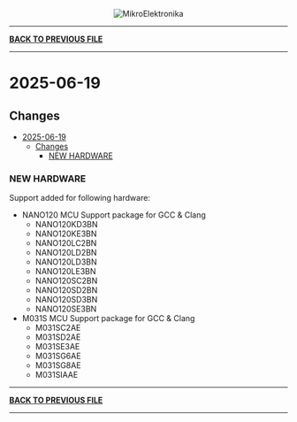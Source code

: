 <p align="center">
  <img src="http://www.mikroe.com/img/designs/beta/logo_small.png?raw=true" alt="MikroElektronika"/>
</p>

---

**[BACK TO PREVIOUS FILE](../changelog.md)**

---

# 2025-06-19

## Changes

- [2025-06-19](#2025-06-19)
  - [Changes](#changes)
    - [NEW HARDWARE](#new-hardware)

### NEW HARDWARE

Support added for following hardware:

+ NANO120 MCU Support package for GCC & Clang
  + NANO120KD3BN
  + NANO120KE3BN
  + NANO120LC2BN
  + NANO120LD2BN
  + NANO120LD3BN
  + NANO120LE3BN
  + NANO120SC2BN
  + NANO120SD2BN
  + NANO120SD3BN
  + NANO120SE3BN
+ M031S MCU Support package for GCC & Clang
  + M031SC2AE
  + M031SD2AE
  + M031SE3AE
  + M031SG6AE
  + M031SG8AE
  + M031SIAAE

---

**[BACK TO PREVIOUS FILE](../changelog.md)**

---
